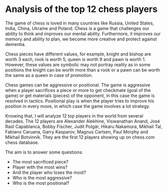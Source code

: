 # Analysis of the top 12 chess players


The game of chess is loved in many countries like Russia, United States, India, China, Ukraine and Poland. Chess is a game that challenges our ability to think and improves our mental ability. Furthermore, it improves our memory and ability to plan, we become more creative and protect against dementia.

Chess pieces have different values, for example, knight and bishop are worth 3 each, rook is worth 5, queen is worth 9 and pawn is worth 1. However, these
values are symbolic may not portray reality as in some positions the knight can be worth more than a rook or a pawn can be worth the same as a queen in case of promotion.


Chess games can be aggressive or positional. The game is aggressive when a player sacrifices a piece or more to get checkmate (goal of the game) or get
materials (pieces) of the opponent, in this case the game is resolved in tactics. Positional play is when the player tries to improve his position in every move, in which case the game involves a lot strategy.

Knowing that, I will analyze 12 top players in the world from several decades. The 12 players are Alexander Alekhine, Viswanathan Anand, José Raúl Capablanca, Bobby Fischer, Judit Polgár, Hikaru Nakamura, Mikhail Tal, Fabiano Caruana, Garry Kasparov, Magnus Carlsen, Paul Morphy and Mikhail Botvinnik. They are the first 12 players showing up on chess.com chess database.

The aim is to answer some questions:
- The most sacrificed piece?
- Player with the most wins? 
- And the player who loses the most? 
- Who is the most aggressive?
- Who is the most positional?
